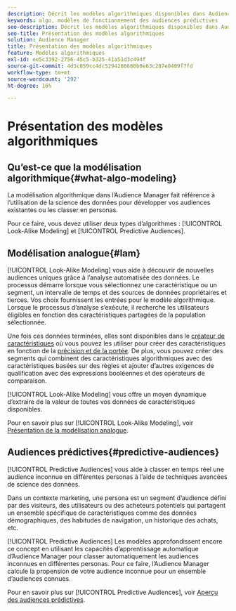 ```yaml
---
description: Décrit les modèles algorithmiques disponibles dans Audience Manager.
keywords: algo, modèles de fonctionnement des audiences prédictives
seo-description: Décrit les modèles algorithmiques disponibles dans Audience Manager.
seo-title: Présentation des modèles algorithmiques
solution: Audience Manager
title: Présentation des modèles algorithmiques
feature: Modèles algorithmiques
exl-id: ee5c3392-2756-45c5-b325-41a51d3c494f
source-git-commit: 4d3c859cc4dc5294286680b0e63c287e0409f7fd
workflow-type: tm+mt
source-wordcount: '292'
ht-degree: 16%

---
```


# Présentation des modèles algorithmiques

## Qu’est-ce que la modélisation algorithmique{#what-algo-modeling}

La modélisation algorithmique dans l’Audience Manager fait référence à l’utilisation de la science des données pour développer vos audiences existantes ou les classer en personas.

Pour ce faire, vous devez utiliser deux types d’algorithmes : [!UICONTROL Look-Alike Modeling] et [!UICONTROL Predictive Audiences].

## Modélisation analogue{#lam}

[!UICONTROL Look-Alike Modeling] vous aide à découvrir de nouvelles audiences uniques grâce à l’analyse automatisée des données. Le processus démarre lorsque vous sélectionnez une caractéristique ou un segment, un intervalle de temps et des sources de données propriétaires et tierces. Vos choix fournissent les entrées pour le modèle algorithmique. Lorsque le processus d’analyse s’exécute, il recherche les utilisateurs éligibles en fonction des caractéristiques partagées de la population sélectionnée.

Une fois ces données terminées, elles sont disponibles dans le [créateur de caractéristiques](../../features/traits/about-trait-builder.md) où vous pouvez les utiliser pour créer des caractéristiques en fonction de la [précision et de la portée](../../features/traits/trait-accuracy-reach.md). De plus, vous pouvez créer des segments qui combinent des caractéristiques algorithmiques avec des caractéristiques basées sur des règles et ajouter d’autres exigences de qualification avec des expressions booléennes et des opérateurs de comparaison.

[!UICONTROL Look-Alike Modeling] vous offre un moyen dynamique d’extraire de la valeur de toutes vos données de caractéristiques disponibles.

Pour en savoir plus sur [!UICONTROL Look-Alike Modeling], voir [Présentation de la modélisation analogue](understanding-models.md).

## Audiences prédictives{#predictive-audiences}

[!UICONTROL Predictive Audiences] vous aide à classer en temps réel une audience inconnue en différentes personas à l’aide de techniques avancées de science des données.

Dans un contexte marketing, une persona est un segment d’audience défini par des visiteurs, des utilisateurs ou des acheteurs potentiels qui partagent un ensemble spécifique de caractéristiques comme des données démographiques, des habitudes de navigation, un historique des achats, etc.

[!UICONTROL Predictive Audiences] Les modèles approfondissent encore ce concept en utilisant les capacités d’apprentissage automatique d’Audience Manager pour classer automatiquement les audiences inconnues en différentes personas. Pour ce faire, l’Audience Manager calcule la propension de votre audience inconnue pour un ensemble d’audiences connues.

Pour en savoir plus sur [!UICONTROL Predictive Audiences], voir [Aperçu des audiences prédictives](predictive-audiences.md).
